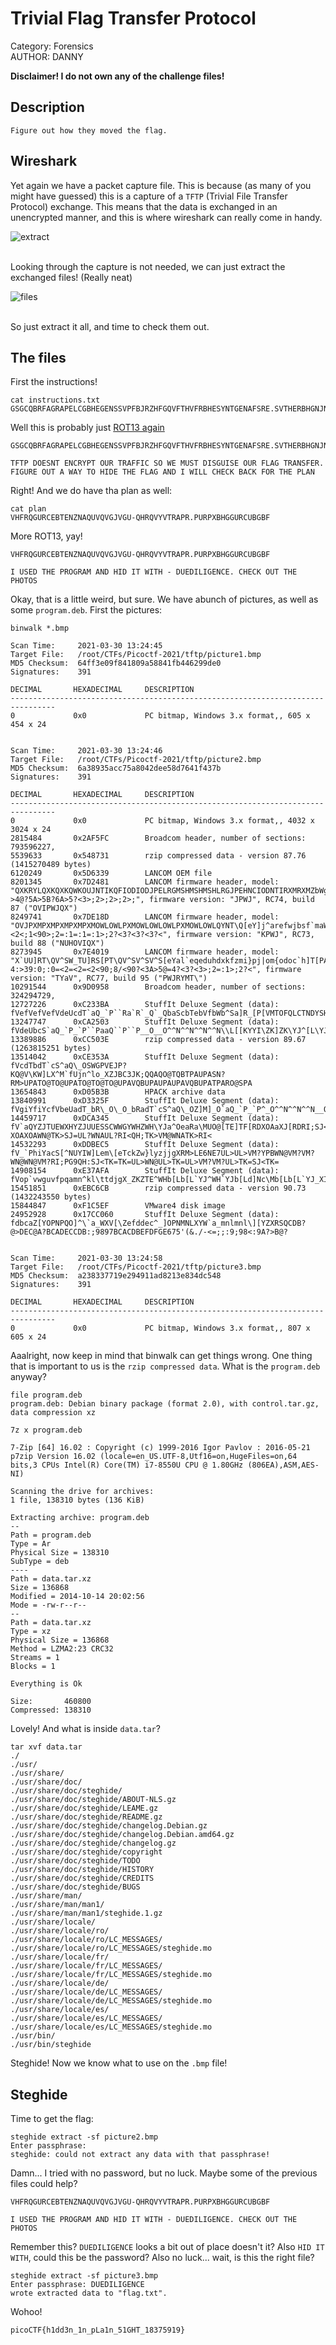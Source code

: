 # Trivial Flag Transfer Protocol

Category: Forensics </br>
AUTHOR: DANNY

**Disclaimer! I do not own any of the challenge files!**

## Description
```
Figure out how they moved the flag.
```

## Wireshark

Yet again we have a packet capture file. This is because (as many of you might have guessed) this is a capture of a `TFTP` (Trivial File Transfer Protocol) exchange. This means that the data is exchanged in an unencrypted manner, and this is where wireshark can really come in handy. 
</br>

![extract](./extract.png)

</br>
Looking through the capture is not needed, we can just extract the exchanged files! (Really neat)
</br>

![files](./files.png)

</br>
So just extract it all, and time to check them out.

## The files
First the instructions!
```
cat instructions.txt
GSGCQBRFAGRAPELCGBHEGENSSVPFBJRZHFGQVFTHVFRBHESYNTGENAFSRE.SVTHERBHGNJNLGBUVQRGURSYNTNAQVJVYYPURPXONPXSBEGURCYNA
```
Well this is probably just [ROT13 again](https://www.boxentriq.com/code-breaking/rot13)
```
GSGCQBRFAGRAPELCGBHEGENSSVPFBJRZHFGQVFTHVFRBHESYNTGENAFSRE.SVTHERBHGNJNLGBUVQRGURSYNTNAQVJVYYPURPXONPXSBEGURCYNA

TFTP DOESNT ENCRYPT OUR TRAFFIC SO WE MUST DISGUISE OUR FLAG TRANSFER. FIGURE OUT A WAY TO HIDE THE FLAG AND I WILL CHECK BACK FOR THE PLAN
```
Right! And we do have tha plan as well:
```
cat plan
VHFRQGURCEBTENZNAQUVQVGJVGU-QHRQVYVTRAPR.PURPXBHGGURCUBGBF
```
More ROT13, yay! 
```
VHFRQGURCEBTENZNAQUVQVGJVGU-QHRQVYVTRAPR.PURPXBHGGURCUBGBF

I USED THE PROGRAM AND HID IT WITH - DUEDILIGENCE. CHECK OUT THE PHOTOS
```
Okay, that is a little weird, but sure. We have abunch of pictures, as well as some `program.deb`. First the pictures:
```
binwalk *.bmp

Scan Time:     2021-03-30 13:24:45
Target File:   /root/CTFs/Picoctf-2021/tftp/picture1.bmp
MD5 Checksum:  64ff3e09f841809a58841fb446299de0
Signatures:    391

DECIMAL       HEXADECIMAL     DESCRIPTION
--------------------------------------------------------------------------------
0             0x0             PC bitmap, Windows 3.x format,, 605 x 454 x 24


Scan Time:     2021-03-30 13:24:46
Target File:   /root/CTFs/Picoctf-2021/tftp/picture2.bmp
MD5 Checksum:  6a38935acc75a8042dee58d7641f437b
Signatures:    391

DECIMAL       HEXADECIMAL     DESCRIPTION
--------------------------------------------------------------------------------
0             0x0             PC bitmap, Windows 3.x format,, 4032 x 3024 x 24
2815484       0x2AF5FC        Broadcom header, number of sections: 793596227,
5539633       0x548731        rzip compressed data - version 87.76 (1415270489 bytes)
6120249       0x5D6339        LANCOM OEM file
8201345       0x7D2481        LANCOM firmware header, model: "QXKRYLQXKQXKQWKOUJNTIKQFIODIODJPELRGMSHMSHMSHLRGJPEHNCIODNTIRXMRXMZbWgqejuinznkwkiuiqxmlmcOPFCD:@@6?>4@?5A>5B?6A>5?<3>;2>;2>;2>;", firmware version: "JPWJ", RC74, build 87 ("OVIPWJQX")
8249741       0x7DE18D        LANCOM firmware header, model: "OVJPXMPXMPXMPXMPXMOWLOWLPXMOWLOWLOWLPXMOWLOWLQYNT\Q[eY]j^arefwjbsf`maWaU=D9/3(8:0:;1AB8=>4>>4=<2<;1<90>;2=:1=:1=:1>;2?<3?<3?<3?<", firmware version: "KPWJ", RC73, build 88 ("NUHOVIQX")
8273945       0x7E4019        LANCOM firmware header, model: "X`UU]RT\QV^SW_TU]RS[PT\QV^SV^SV^S[eYal`eqeduhdxkfzmi}pj|om{odoc`h]T[PAG<:?4:>39:0;:0=<2=<2=<2<90;8/<90?<3A>5@=4?<3?<3>;2=:1>;2?<", firmware version: "TYaV", RC77, build 95 ("PWJRYMT\")
10291544      0x9D0958        Broadcom header, number of sections: 324294729,
12727226      0xC233BA        StuffIt Deluxe Segment (data): fVefVefVefVdeUcdT`aQ_`P``Ra`R`_Q`_QbaScbTebVfbWb^Sa]R_[P[VMTOFQLCTNDYSHWQFWQFWQEWQDWQD[UH_YL`ZM_YL]WJ]WJ\VI]WJ]WJ^XK_YLc]PlfYnh[
13247747      0xCA2503        StuffIt Deluxe Segment (data): fVdeUbcS`aQ_`P_`P``PaaQ``P``P__O__O^^N^^N^^N^^N\\L[[KYYI\ZK]ZK\YJ^[L\YJZWHZWHZWHZVG[VG]XI\WHZUFWRCUPAUPAVQBWRCYTEYTEYTEXSDXSDXSD
13389886      0xCC503E        rzip compressed data - version 89.67 (1263815251 bytes)
13514042      0xCE353A        StuffIt Deluxe Segment (data): fVcdTbdT`cS^aQ\_OSWGPVEJP?KQ@V\KW]LX^M`fUjn^lo_XZJBC3JK;QQAQO@TQBTPAUPASN?RM>UPATO@TO@UPATO@TO@TO@UPAVQBUPAUPAUPAVQBUPATPARO@SPA
13654843      0xD05B3B        HPACK archive data
13840991      0xD3325F        StuffIt Deluxe Segment (data): fVgiYfiYcfVbeUadT_bR\_O\_O_bRadT`cS^aQ\_OZ]M]_O`aQ_`P_`P^_O^^N^^N^^N__O``P`^OebSb_Pc`Qb`Q__O^_O`aQbcScdTcdT^_O[\LUVFTUEWWGXYIWZJ
14459717      0xDCA345        StuffIt Deluxe Segment (data): fV`aQYZJTUEWXHYZJUUESSCWWGYWHZWH\YJa^OeaRa\MUO@[TE]TF[RDXOAaXJ[RDRI;SJ<UL>UL>UL>VM?XOAXOAWN@TK>SJ=UL?WNAUL?RI<QH;TK>VM@WNATK>RI<
14532293      0xDDBEC5        StuffIt Deluxe Segment (data): fV_`PhiYacS[^NUYIW]Lem\[eTckZw}lyzjjgXRM>LE6NE7UL>UL>VM?YPBWN@VM?VM?WN@WN@VM?RI;PG9QH:SJ<TK=TK=UL>WN@UL>TK=UL>VM?VM?UL>TK=SJ<TK=
14908154      0xE37AFA        StuffIt Deluxe Segment (data): fVop`vwguvfpqamn^kl\ttdjgX_ZKZTE^WHb[Lb[L`YJ^WH`YJb[Ld]Nc\Mb[Lb[L`YJ_XIaZKc\Mf_PjcTe^Od]Nf_PaZKc]N^YJXSDYTE\WH\WHSO@TQBb_PspaecT
15451851      0xEBC6CB        rzip compressed data - version 90.73 (1432243550 bytes)
15844847      0xF1C5EF        VMware4 disk image
24952928      0x17CC060       StuffIt Deluxe Segment (data): fdbcaZ[YOPNPQO]^\`a_WXV[\Zefddec^_]OPNMNLXYW`a_mnlmnl\][YZXRSQCDB?@>DEC@A?BCADECCDB:;9897BCACDBEFDFGE675'(&./-<=;;:9;98<:9A?>B@?


Scan Time:     2021-03-30 13:24:58
Target File:   /root/CTFs/Picoctf-2021/tftp/picture3.bmp
MD5 Checksum:  a238337719e294911ad8213e834dc548
Signatures:    391

DECIMAL       HEXADECIMAL     DESCRIPTION
--------------------------------------------------------------------------------
0             0x0             PC bitmap, Windows 3.x format,, 807 x 605 x 24

```
Aaalright, now keep in mind that binwalk can get things wrong. One thing that is important to us is the `rzip compressed data`. What is the `program.deb` anyway?
```
file program.deb 
program.deb: Debian binary package (format 2.0), with control.tar.gz, data compression xz

7z x program.deb

7-Zip [64] 16.02 : Copyright (c) 1999-2016 Igor Pavlov : 2016-05-21
p7zip Version 16.02 (locale=en_US.UTF-8,Utf16=on,HugeFiles=on,64 bits,3 CPUs Intel(R) Core(TM) i7-8550U CPU @ 1.80GHz (806EA),ASM,AES-NI)

Scanning the drive for archives:
1 file, 138310 bytes (136 KiB)

Extracting archive: program.deb
--       
Path = program.deb
Type = Ar
Physical Size = 138310
SubType = deb
----
Path = data.tar.xz
Size = 136868
Modified = 2014-10-14 20:02:56
Mode = -rw-r--r--
--
Path = data.tar.xz
Type = xz
Physical Size = 136868
Method = LZMA2:23 CRC32
Streams = 1
Blocks = 1

Everything is Ok

Size:       460800
Compressed: 138310
```
Lovely! And what is inside `data.tar`?
```
tar xvf data.tar 
./
./usr/
./usr/share/
./usr/share/doc/
./usr/share/doc/steghide/
./usr/share/doc/steghide/ABOUT-NLS.gz
./usr/share/doc/steghide/LEAME.gz
./usr/share/doc/steghide/README.gz
./usr/share/doc/steghide/changelog.Debian.gz
./usr/share/doc/steghide/changelog.Debian.amd64.gz
./usr/share/doc/steghide/changelog.gz
./usr/share/doc/steghide/copyright
./usr/share/doc/steghide/TODO
./usr/share/doc/steghide/HISTORY
./usr/share/doc/steghide/CREDITS
./usr/share/doc/steghide/BUGS
./usr/share/man/
./usr/share/man/man1/
./usr/share/man/man1/steghide.1.gz
./usr/share/locale/
./usr/share/locale/ro/
./usr/share/locale/ro/LC_MESSAGES/
./usr/share/locale/ro/LC_MESSAGES/steghide.mo
./usr/share/locale/fr/
./usr/share/locale/fr/LC_MESSAGES/
./usr/share/locale/fr/LC_MESSAGES/steghide.mo
./usr/share/locale/de/
./usr/share/locale/de/LC_MESSAGES/
./usr/share/locale/de/LC_MESSAGES/steghide.mo
./usr/share/locale/es/
./usr/share/locale/es/LC_MESSAGES/
./usr/share/locale/es/LC_MESSAGES/steghide.mo
./usr/bin/
./usr/bin/steghide
```
Steghide! Now we know what to use on the `.bmp` file! 

## Steghide

Time to get the flag:
```
steghide extract -sf picture2.bmp 
Enter passphrase: 
steghide: could not extract any data with that passphrase!
```
Damn... I tried with no password, but no luck. Maybe some of the previous files could help?
```
VHFRQGURCEBTENZNAQUVQVGJVGU-QHRQVYVTRAPR.PURPXBHGGURCUBGBF

I USED THE PROGRAM AND HID IT WITH - DUEDILIGENCE. CHECK OUT THE PHOTOS
```
Remember this? `DUEDILIGENCE` looks a bit out of place doesn't it? Also `HID IT WITH`, could this be the password? Also no luck... wait, is this the right file?
```
steghide extract -sf picture3.bmp 
Enter passphrase: DUEDILIGENCE
wrote extracted data to "flag.txt".
```
Wohoo! 
```
picoCTF{h1dd3n_1n_pLa1n_51GHT_18375919}
```
